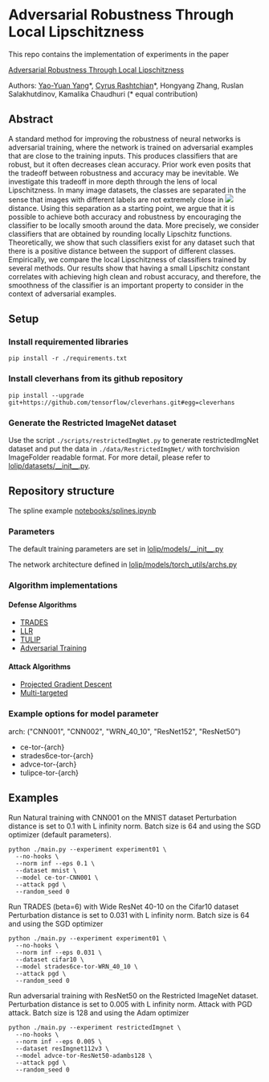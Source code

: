 # Adversarial Robustness Through Local Lipschitzness

This repo contains the implementation of experiments in the paper

[Adversarial Robustness Through Local Lipschitzness](https://arxiv.org/abs/2003.02460)

Authors: [Yao-Yuan Yang](https://github.com/yangarbiter/)\*, [Cyrus Rashtchian](http://www.cyrusrashtchian.com)\*, Hongyang Zhang, Ruslan Salakhutdinov, Kamalika Chaudhuri (* equal contribution)

## Abstract

A standard method for improving the robustness of neural networks is adversarial training, where the network is trained on adversarial examples that are close to the training inputs. This produces classifiers that are robust, but it often decreases clean accuracy. Prior work even posits that the tradeoff between robustness and accuracy may be inevitable. We investigate this tradeoff in more depth through the lens of local Lipschitzness. In many image datasets, the classes are separated in the sense that images with different labels are not extremely close in <img src="https://render.githubusercontent.com/render/math?math=\ell_\infty"> distance. Using this separation as a starting point, we argue that it is possible to achieve both accuracy and robustness by encouraging the classifier to be locally smooth around the data. More precisely, we consider classifiers that are obtained by rounding locally Lipschitz functions. Theoretically, we show that such classifiers exist for any dataset such that there is a positive distance between the support of different classes. Empirically, we compare the local Lipschitzness of classifiers trained by several methods. Our results show that having a small Lipschitz constant correlates with achieving high clean and robust accuracy, and therefore, the smoothness of the classifier is an important property to consider in the context of adversarial examples.


## Setup

### Install requiremented libraries
```
pip install -r ./requirements.txt
```

### Install cleverhans from its github repository
```
pip install --upgrade git+https://github.com/tensorflow/cleverhans.git#egg=cleverhans
```

### Generate the Restricted ImageNet dataset
Use the script `./scripts/restrictedImgNet.py` to generate restrictedImgNet
dataset and put the data in `./data/RestrictedImgNet/` with torchvision
ImageFolder readable format. For more detail, please refer to
[lolip/datasets/\_\_init__.py](lolip/datasets/__init__.py).

## Repository structure

The spline example [notebooks/splines.ipynb](notebooks/splines.ipynb)

### Parameters

The default training parameters are set in [lolip/models/\_\_init__.py](lolip/models/__init__.py)

The network architecture defined in [lolip/models/torch_utils/archs.py](lolip/models/torch_utils/archs.py)

### Algorithm implementations

#### Defense Algorithms

- [TRADES](lolip/models/torch_utils/trades.py)
- [LLR](lolip/models/torch_utils/llr.py)
- [TULIP](lolip/models/torch_utils/tulip.py)
- [Adversarial Training](lolip/models/torch_model.py#L271)

#### Attack Algorithms

- [Projected Gradient Descent](lolip/attacks/torch/projected_gradient_descent.py)
- [Multi-targeted](lolip/attacks/torch/multi_target.py)

### Example options for model parameter

arch: ("CNN001", "CNN002", "WRN_40_10", "ResNet152", "ResNet50")

- ce-tor-{arch}
- strades6ce-tor-{arch}
- advce-tor-{arch}
- tulipce-tor-{arch}

## Examples

Run Natural training with CNN001 on the MNIST dataset
Perturbation distance is set to $0.1$ with L infinity norm.
Batch size is $64$ and using the SGD optimizer (default parameters).
```
python ./main.py --experiment experiment01 \
  --no-hooks \
  --norm inf --eps 0.1 \
  --dataset mnist \
  --model ce-tor-CNN001 \
  --attack pgd \
  --random_seed 0
```

Run TRADES (beta=6) with Wide ResNet 40-10 on the Cifar10 dataset
Perturbation distance is set to 0.031 with L infinity norm.
Batch size is $64$ and using the SGD optimizer
```
python ./main.py --experiment experiment01 \
  --no-hooks \
  --norm inf --eps 0.031 \
  --dataset cifar10 \
  --model strades6ce-tor-WRN_40_10 \
  --attack pgd \
  --random_seed 0
```

Run adversarial training with ResNet50 on the Restricted ImageNet dataset.
Perturbation distance is set to 0.005 with L infinity norm.
Attack with PGD attack.
Batch size is $128$ and using the Adam optimizer
```
python ./main.py --experiment restrictedImgnet \
  --no-hooks \
  --norm inf --eps 0.005 \
  --dataset resImgnet112v3 \
  --model advce-tor-ResNet50-adambs128 \
  --attack pgd \
  --random_seed 0
```
